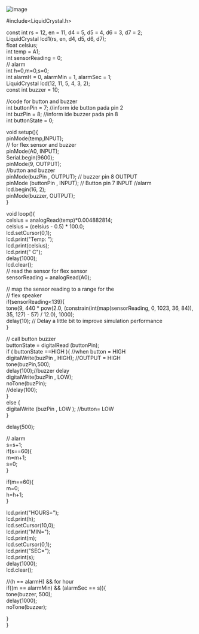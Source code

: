 ![image](https://github.com/user-attachments/assets/96dd11b2-7b17-4d02-a943-6f9f3f93c1df)

#include<LiquidCrystal.h><br/>

const int rs = 12, en = 11, d4 = 5, d5 = 4, d6 = 3, d7 = 2;<br/>
LiquidCrystal lcd1(rs, en, d4, d5, d6, d7); <br/>
float celsius;<br/>
int temp = A1;<br/>
int sensorReading = 0;<br/>
// alarm<br/>
int h=0,m=0,s=0;<br/>
int alarmH = 0, alarmMin = 1, alarmSec = 1;<br/>
LiquidCrystal lcd(12, 11, 5, 4, 3, 2);<br/>
const int buzzer = 10;<br/>

//code for button and buzzer<br/>
int buttonPin = 7; //inform ide button pada pin 2<br/>
int buzPin = 8; //inform ide buzzer pada pin 8<br/>
int buttonState = 0;<br/>


void setup(){<br/>
pinMode(temp,INPUT);<br/>
// for flex sensor and buzzer<br/>
pinMode(A0, INPUT);<br/>
Serial.begin(9600);<br/>
pinMode(9, OUTPUT);<br/>
//button and buzzer<br/>
pinMode(buzPin , OUTPUT); // buzzer pin 8 OUTPUT<br/>
pinMode (buttonPin , INPUT); // Button pin 7 INPUT
//alarm<br/>
lcd.begin(16, 2);<br/>
pinMode(buzzer, OUTPUT);<br/>
}<br/>


void loop(){<br/>
celsius = analogRead(temp)*0.004882814;<br/>
celsius = (celsius - 0.5) * 100.0;<br/>
lcd.setCursor(0,1);<br/>
lcd.print("Temp: ");<br/>
lcd.print(celsius);<br/>
lcd.print(" C");<br/>
delay(1000);<br/>
lcd.clear();<br/>
// read the sensor for flex sensor<br/>
sensorReading = analogRead(A0);<br/>


// map the sensor reading to a range for the<br/>
// flex speaker<br/>
  if(sensorReading<139){<br/>
  tone(9, 440 * pow(2.0, (constrain(int(map(sensorReading, 0, 1023, 36, 84)), 35, 127) - 57) / 12.0), 1000);<br/>
  delay(10); // Delay a little bit to improve simulation performance<br/>
  }<br/>

// call button buzzer <br/>
    buttonState = digitalRead (buttonPin); <br/>
  if ( buttonState ==HIGH ){ //when button = HIGH<br/>
  digitalWrite(buzPin , HIGH); //OUTPUT = HIGH<br/>
   tone(buzPin,500);<br/>
    delay(100);//buzzer delay<br/>
    digitalWrite(buzPin , LOW);<br/>
    noTone(buzPin);<br/>
    //delay(100);<br/>
  }<br/>
  else {<br/>
    digitalWrite (buzPin , LOW ); //button= LOW<br/>
  }<br/>

  delay(500);<br/>
  
  // alarm<br/>
   s=s+1;<br/>
  if(s==60){<br/>
    m=m+1;<br/>
    s=0;<br/>
  }<br/>
  
  if(m==60){<br/>
    m=0;<br/>
    h=h+1;<br/>
  }<br/>
  
  lcd.print("HOURS=");<br/>
  lcd.print(h);<br/>
  lcd.setCursor(10,0);<br/>
  lcd.print("MIN=");<br/>
  lcd.print(m);<br/>
  lcd.setCursor(0,1);  <br/>
  lcd.print("SEC=");<br/>
  lcd.print(s);<br/>
  delay(1000);<br/>
  lcd.clear();<br/>
  
  //(h == alarmH) &&  for hour<br/>
  if((m == alarmMin) && (alarmSec == s)){<br/>
    tone(buzzer, 500); <br/>
    delay(1000);       <br/>
    noTone(buzzer);     <br/>
     
  }<br/>
}<br/>
